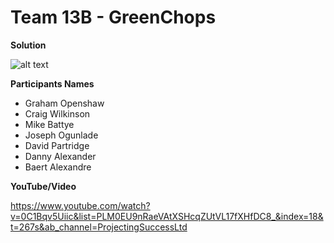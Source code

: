 # Team 13B - GreenChops
**Solution**

![alt text](?raw=true)

**Participants Names**

- Graham Openshaw
- Craig Wilkinson
- Mike Battye
- Joseph Ogunlade
- David Partridge
- Danny Alexander
- Baert Alexandre

**YouTube/Video**

https://www.youtube.com/watch?v=0C1Bqv5Uiic&list=PLM0EU9nRaeVAtXSHcqZUtVL17fXHfDC8_&index=18&t=267s&ab_channel=ProjectingSuccessLtd